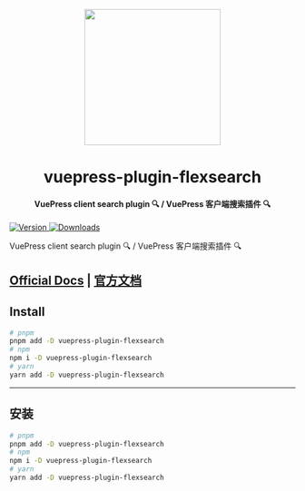 <!-- markdownlint-disable -->
<p align="center">
  <img width="240" src="https://plugin-flexsearch.vuejs.press/logo.svg" style="text-align: center;">
</p>
<h1 align="center">vuepress-plugin-flexsearch</h1>
<h4 align="center">VuePress client search plugin 🔍 / VuePress 客户端搜索插件 🔍</h4>

[![Version](https://img.shields.io/npm/v/vuepress-plugin-flexsearch.svg?style=flat-square&logo=npm) ![Downloads](https://img.shields.io/npm/dm/vuepress-plugin-flexsearch.svg?style=flat-square&logo=npm)](https://www.npmjs.com/package/vuepress-plugin-flexsearch)

<!-- markdownlint-restore -->

VuePress client search plugin 🔍 / VuePress 客户端搜索插件 🔍

## [Official Docs](https://plugin-flexsearch.vuejs.press/) | [官方文档](https://plugin-flexsearch.vuejs.press/zh/)

## Install

```bash
# pnpm
pnpm add -D vuepress-plugin-flexsearch
# npm
npm i -D vuepress-plugin-flexsearch
# yarn
yarn add -D vuepress-plugin-flexsearch
```

---

## 安装

```bash
# pnpm
pnpm add -D vuepress-plugin-flexsearch
# npm
npm i -D vuepress-plugin-flexsearch
# yarn
yarn add -D vuepress-plugin-flexsearch
```
